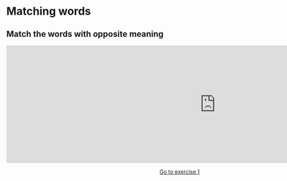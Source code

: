 <h1>Matching words</h1>
<h2>Match the words with opposite meaning</h2>

<iframe src="https://h5p.org/h5p/embed/356432" width="1090" height="307" frameborder="0" allowfullscreen="allowfullscreen"></iframe><script src="https://h5p.org/sites/all/modules/h5p/library/js/h5p-resizer.js" charset="UTF-8"></script>
<p>
<a style="float:right;" href="practice.html" class="btn2">Go to exercise 1</a>
</p>
<div style="clear:both;"> </div>
                          
                                                 
